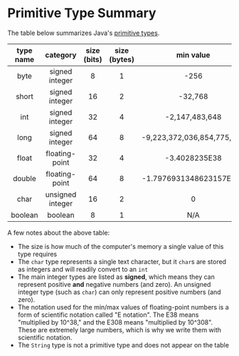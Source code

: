 # Primitive Type Summary

The table below summarizes Java's [primitive types](
https://docs.oracle.com/javase/tutorial/java/nutsandbolts/datatypes.html).

|type name|category|size (bits)|size (bytes)|min value|max value|
|:---:|:---:|:---:|:---:|:---:|:---:|
|byte|signed integer|8|1|-256|255|
|short|signed integer|16|2|-32,768|32,767|
|int|signed integer|32|4|-2,147,483,648|2,147,483,647|
|long|signed integer|64|8|-9,223,372,036,854,775,808|9,223,372,036,854,775,807|
|float|floating-point|32|4|-3.4028235E38|3.4028235E38|
|double|floating-point|64|8|-1.7976931348623157E308|1.7976931348623157E308|
|char|unsigned integer|16|2|0|65,535|
|boolean|boolean|8|1|N/A|N/A|

A few notes about the above table:
- The size is how much of the computer's memory a single value of this type
requires
- The `char` type represents a single text character, but it `char`s are stored
as integers and will readily convert to an `int`
- The main integer types are listed as **signed**, which means they can
represent positive **and** negative numbers (and zero). An unsigned integer type
(such as `char`) can only represent positive numbers (and zero).
- The notation used for the min/max values of floating-point numbers is a form
of scientific notation called "E notation". The E38 means "multiplied by
10^38," and the E308 means "multiplied by 10^308". These are extremely large
numbers, which is why we write them with scientific notation.
- The `String` type is not a primitive type and does not appear on the table
